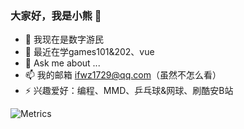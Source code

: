 ### 大家好，我是小熊 👋

- 🔭 我现在是数字游民
- 🌱 最近在学games101&202、vue
- 💬 Ask me about ...
- 📫 我的邮箱 ifwz1729@qq.com（虽然不怎么看）
- ⚡ 兴趣爱好：编程、MMD、乒乓球&网球、刷酷安B站

![Metrics](https://metrics.lecoq.io/Asterecho?template=classic&isocalendar=1&languages=1&topics=1&stars=1&habits=1&calendar=1&achievements=1&code=1&chess=1&poopmap=1&base=header%2C%20activity%2C%20community%2C%20repositories%2C%20metadata&base.indepth=false&base.hireable=false&base.skip=false&isocalendar=false&isocalendar.duration=half-year&languages=false&languages.limit=8&languages.threshold=0%25&languages.other=true&languages.colors=github&languages.sections=most-used&languages.indepth=false&languages.analysis.timeout=15&languages.analysis.timeout.repositories=7.5&languages.categories=markup%2C%20programming&languages.recent.categories=markup%2C%20programming&languages.recent.load=300&languages.recent.days=14&topics=false&topics.mode=starred&topics.sort=stars&topics.limit=15&stars=false&stars.limit=4&habits=false&habits.from=200&habits.days=14&habits.facts=true&habits.charts=false&habits.charts.type=classic&habits.trim=false&habits.languages.limit=8&habits.languages.threshold=0%25&calendar=false&calendar.limit=1&achievements=false&achievements.threshold=C&achievements.secrets=true&achievements.display=detailed&achievements.limit=0&code=false&code.lines=12&code.load=400&code.days=3&code.visibility=public&chess=false&chess.user=.user.login&chess.animation=%7B%0A%20%20%22size%22%3A%2040%2C%0A%20%20%22delay%22%3A%203%2C%0A%20%20%22duration%22%3A%200.6%0A%7D%0A&poopmap=false&poopmap.days=7&config.timezone=Asia%2FShanghai)

